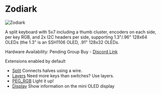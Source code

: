 # Zodiark

![Zodiark](https://camo.githubusercontent.com/b5283aea8fe39b0646a405fd358aa0c2c0f5896fc0fb80a92b5e761149759214/68747470733a2f2f692e696d6775722e636f6d2f34394f38616f776c2e6a7067)

A split keyboard with 5x7 including a thumb cluster, encoders on each side, per
key RGB, and 2x I2C headers per side, supporting 1.3"/.96" 128x64 OLEDs (the
1.3" is an SSH1106 OLED, .91" 128x32 OLEDs.

Hardware Availability: Pending Group Buy - [Discord Link](https://discord.gg/BCSbXwskVt)

Extensions enabled by default  
- [Split](/docs/split.md) Connects halves using a wire.
- [Layers](/docs/layers.md) Need more keys than switches? Use layers.
- [PEG_RGB](/docs/peg_rgb_matrix.md) Light it up!
- [Display](/docs/en/display.md) Show information on the mini OLED display
